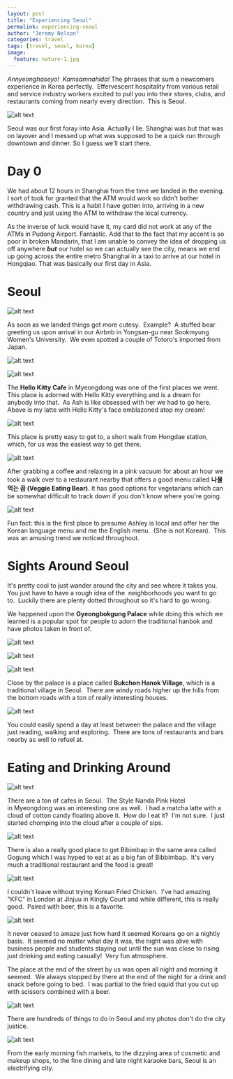 ```yaml
---
layout: post
title: "Experiencing Seoul"
permalink: experiencing-seoul
author: "Jeremy Nelson"
categories: travel
tags: [travel, seoul, korea]
image:
  feature: nature-1.jpg
---
```



<em>Annyeonghaseyo!  Kamsamnahida! </em>The phrases that sum a newcomers experience in Korea perfectly.  Effervescent hospitality from various retail and service industry workers excited to pull you into their stores, clubs, and restaurants coming from nearly every direction.  This is Seoul.

![alt text](https://jauntist.files.wordpress.com/2017/10/img_20170607_143755.jpg)

Seoul was our first foray into Asia. Actually I lie. Shanghai was but that was on layover and I messed up what was supposed to be a quick run through downtown and dinner. So I guess we'll start there.

# Day 0
We had about 12 hours in Shanghai from the time we landed in the evening. I sort of took for granted that the ATM would work so didn't bother withdrawing cash. This is a habit I have gotten into, arriving in a new country and just using the ATM to withdraw the local currency.

As the inverse of luck would have it, my card did not work at any of the ATMs in Pudong Airport. Fantastic. Add that to the fact that my accent is so poor in broken Mandarin, that I am unable to convey the idea of dropping us off anywhere <strong><em>but</em></strong> our hotel so we can actually see the city, means we end up going across the entire metro Shanghai in a taxi to arrive at our hotel in Hongqiao. That was basically our first day in Asia.

# Seoul

![alt text](https://jauntist.files.wordpress.com/2017/10/img_20170604_155509.jpg)

As soon as we landed things got more cutesy.  Example?  A stuffed bear greeting us upon arrival in our Airbnb in Yongsan-gu near Sookmyung Women's University.  We even spotted a couple of Totoro's imported from Japan.

![alt text](https://jauntist.files.wordpress.com/2017/10/img_20170605_094104.jpg)

![alt text](https://jauntist.files.wordpress.com/2017/10/img_20170605_101709.jpg)

The **Hello Kitty Cafe** in Myeongdong was one of the first places we went.  This place is adorned with Hello Kitty everything and is a dream for anybody into that.  As Ash is like obsessed with her we had to go here.  Above is my latte with Hello Kitty's face emblazoned atop my cream!

![alt text](https://jauntist.files.wordpress.com/2017/10/img_20170605_094357.jpg)

This place is pretty easy to get to, a short walk from Hongdae station, which, for us was the easiest way to get there.

![alt text](https://jauntist.files.wordpress.com/2017/10/img_20170605_104148.jpg)

After grabbing a coffee and relaxing in a pink vacuum for about an hour we took a walk over to a restaurant nearby that offers a good menu called **나물 먹는 곰 (Veggie Eating Bear)**. It has good options for vegetarians which can be somewhat difficult to track down if you don't know where you're going.

![alt text](https://jauntist.files.wordpress.com/2017/10/img_20170605_122131.jpg)

Fun fact: this is the first place to presume Ashley is local and offer her the Korean language menu and me the English menu.  (She is not Korean).  This was an amusing trend we noticed throughout.

# Sights Around Seoul
It's pretty cool to just wander around the city and see where it takes you.  You just have to have a rough idea of the  neighborhoods you want to go to.  Luckily there are plenty dotted throughout so it's hard to go wrong.

We happened upon the <strong>Gyeongbokgung Palace</strong> while doing this which we learned is a popular spot for people to adorn the traditional hanbok and have photos taken in front of.

![alt text](https://jauntist.files.wordpress.com/2017/10/img_20170606_111352.jpg)

![alt text](https://jauntist.files.wordpress.com/2017/10/img_20170606_111836.jpg)

![alt text](https://jauntist.files.wordpress.com/2017/10/img_20170606_132417.jpg)

Close by the palace is a place called **Bukchon Hanok Village**, which is a traditional village in Seoul.  There are windy roads higher up the hills from the bottom roads with a ton of really interesting houses.

![alt text](https://jauntist.files.wordpress.com/2017/10/img_20170606_121504.jpg)

You could easily spend a day at least between the palace and the village just reading, walking and exploring.  There are tons of restaurants and bars nearby as well to refuel at.

# Eating and Drinking Around

![alt text](https://jauntist.files.wordpress.com/2017/10/img_20170608_112249.jpg)

There are a ton of cafes in Seoul.  The Style Nanda Pink Hotel in Myeongdong was an interesting one as well.  I had a matcha latte with a cloud of cotton candy floating above it.  How do I eat it?  I'm not sure.  I just started chomping into the cloud after a couple of sips.

![alt text](https://jauntist.files.wordpress.com/2017/10/img_20170610_154110.jpg)

There is also a really good place to get Bibimbap in the same area called Gogung which I was hyped to eat at as a big fan of Bibbimbap.  It's very much a traditional restaurant and the food is great!

![alt text](https://jauntist.files.wordpress.com/2017/10/img_20170610_191526.jpg)

I couldn't leave without trying Korean Fried Chicken.  I've had amazing "KFC" in London at Jinjuu in Kingly Court and while different, this is really good.  Paired with beer, this is a favorite.

![alt text](https://jauntist.files.wordpress.com/2017/10/img_20170607_215228.jpg)

It never ceased to amaze just how hard it seemed Koreans go on a nightly basis.  It seemed no matter what day it was, the night was alive with business people and students staying out until the sun was close to rising just drinking and eating casually!  Very fun atmosphere.

The place at the end of the street by us was open all night and morning it seemed.  We always stopped by there at the end of the night for a drink and snack before going to bed.  I was partial to the fried squid that you cut up with scissors combined with a beer.

![alt text](https://jauntist.files.wordpress.com/2017/10/img_20170606_014557.jpg)

There are hundreds of things to do in Seoul and my photos don't do the city justice.

![alt text](https://jauntist.files.wordpress.com/2017/10/img_20170607_080053.jpg)

From the early morning fish markets, to the dizzying area of cosmetic and makeup shops, to the fine dining and late night karaoke bars, Seoul is an electrifying city.
